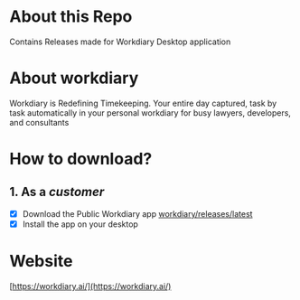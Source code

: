 # About this Repo
Contains Releases made for Workdiary Desktop application

# About workdiary
Workdiary is Redefining Timekeeping. 
Your entire day captured, task by task automatically in your personal workdiary for busy lawyers, developers, and consultants

# How to download?

 ##  1. As a *customer* 
- [x]   Download the Public Workdiary app
        [workdiary/releases/latest](https://github.com/airbillhq/workdiary/releases/latest)
- [x]  Install the app on your desktop

# Website
[https://workdiary.ai/](https://workdiary.ai/)



